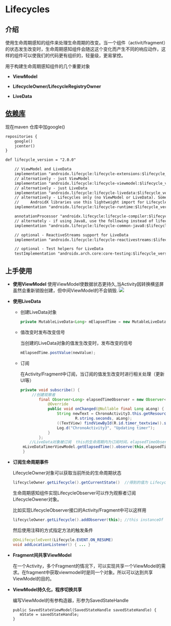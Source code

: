 # Lifecycles

## 介绍

使用生命周期感知的组件来处理生命周期的改变。当一个组件（activit/fragment）的状态发生改变时，生命周期感知组件会随这这个变化而产生不同的响应动作，这样的组件可以使我们的代码更有组织的，轻量级，更易掌控。

用于构建生命周期感知组件的几个重要对象

- **ViewModel**

  

- **LifecycleOwner/LifecycleRegistryOwner**

- **LiveData** 

## [依赖库](https://zjcqoo.github.io/-----https://developer.android.google.cn/jetpack/androidx/releases/lifecycle#declaring_dependencies)

现在maven 仓库中加google()

```xml
repositories {
    google()
    jcenter()
}
```

```xml
def lifecycle_version = "2.0.0"

    // ViewModel and LiveData
    implementation "androidx.lifecycle:lifecycle-extensions:$lifecycle_version"
    // alternatively - just ViewModel
    implementation "androidx.lifecycle:lifecycle-viewmodel:$lifecycle_version" // For Kotlin use lifecycle-viewmodel-ktx
    // alternatively - just LiveData
    implementation "androidx.lifecycle:lifecycle-livedata:$lifecycle_version"
    // alternatively - Lifecycles only (no ViewModel or LiveData). Some UI
    //     AndroidX libraries use this lightweight import for Lifecycle
    implementation "androidx.lifecycle:lifecycle-runtime:$lifecycle_version"

    annotationProcessor "androidx.lifecycle:lifecycle-compiler:$lifecycle_version" // For Kotlin use kapt instead of annotationProcessor
    // alternately - if using Java8, use the following instead of lifecycle-compiler
    implementation "androidx.lifecycle:lifecycle-common-java8:$lifecycle_version"

    // optional - ReactiveStreams support for LiveData
    implementation "androidx.lifecycle:lifecycle-reactivestreams:$lifecycle_version" // For Kotlin use lifecycle-reactivestreams-ktx

    // optional - Test helpers for LiveData
    testImplementation "androidx.arch.core:core-testing:$lifecycle_version"
```

## 上手使用
 - **使用ViewModel**
  使用ViewModel使数据状态更持久,当Activity因转换横竖屏虽然会重新销毁创建，但中间ViewModel的不会销毁.
    ![](https://codelabs.developers.google.com/codelabs/android-lifecycles/img/1d42e8efcb42ff58.png)
  
 - **使用LiveData**
    
    - 创建LiveData对象
    
      ```java
      private MutableLiveData<Long> mElapsedTime = new MutableLiveData<>();
      ```
    
    -  值改变时发布改变信号
    
       当创建的LiveData对象的值发生改变时，发布改变的信号
    
       ```java
       mElapsedTime.postValue(newValue);
       ```
    
    -  订阅
    
       在Activity/Fragment中订阅，当订阅的值发生改变时进行相关处理（更新UI等）
    
       ```java
       private void subscribe() {
           	//创建观察者
               final Observer<Long> elapsedTimeObserver = new Observer<Long>() {
                   @Override
                   public void onChanged(@Nullable final Long aLong) {
                       String newText = ChronoActivity3.this.getResources().getString(
                               R.string.seconds, aLong);
                       ((TextView) findViewById(R.id.timer_textview)).setText(newText);
                       Log.d("ChronoActivity3", "Updating timer");
                   }
               };
           //LiveData对象被订阅  this的生命周期内为订阅时间，elapsedTimeObserver为观察着
       	mLiveDataTimerViewModel.getElapsedTime().observe(this,elapsedTimeObserver);
        }
       ```
    
- **订阅生命周期事件**

    LifecycleOwner对象可以获取当前所处的生命周期状态

    ```java
    lifecycleOwner.getLifecycle().getCurrentState()  //得到的值为 Lifecycle.State.RESUMED, or Lifecycle.State.DESTROYED 等等
    ```

    

    生命周期感知组件实现LifecycleObserver可以作为观察者订阅LifecycleOwener对象。

    比如实现LifecycleObserver接口的Activity/Fragment中可以这样用

    ```java
    lifecycleOwner.getLifecycle().addObserver(this); //this instanceOf LifecycleObserver
    ```

    然后使用注释的方式指定方法的触发条件

    ```java
    @OnLifecycleEvent(Lifecycle.EVENT.ON_RESUME)
    void addLocationListener() { ... }
    ```

- **Fragment间共享ViewModel**

  在一个Activity，多个Fragment的情况下，可以实现共享一个ViewModel的需求。在fragment中获取viewmodel时是同一个对象。所以可以达到共享ViewModel的目的。



- **ViewModel持久化，程序切换共享**

  编写ViewModel的有参构造器，形参为SavedStateHandle

  ```
  public SavedStateViewModel(SavedStateHandle savedStateHandle) {
     mState = savedStateHandle;
  }
  ```
